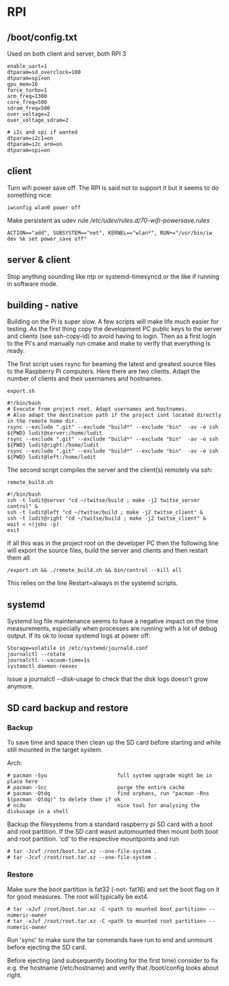 #  RPI

##  /boot/config.txt

Used on both client and server, both RPI 3

    enable_uart=1
    dtparam=sd_overclock=100
    dtparam=spi=on
    gpu_mem=16
    force_turbo=1
    arm_freq=1300
    core_freq=500
    sdram_freq=500
    over_voltage=2
    over_voltage_sdram=2
    
    # i2c and spi if wanted
    dtparam=i2c1=on
    dtparam=i2c_arm=on
    dtparam=spi=on


## client

Turn wifi power save off. The RPI is said not to support it but it seems to do something nice:

	iwconfig wlan0 power off

Make persistent as udev rule _/etc/udev/rules.d/70-wifi-powersave.rules_

    ACTION=="add", SUBSYSTEM=="net", KERNEL=="wlan*", RUN+="/usr/bin/iw dev %k set power_save off"

## server & client

Stop anything sounding like ntp or systemd-timesyncd or the like if running in software mode.

## building - native

Building on the Pi is super slow. A few scripts will make life much easier for testing. As the first thing copy the development PC public keys to the server and clients (see ssh-copy-id) to avoid having to login. Then as a first login to the Pi's and manually run cmake and make to verify that everything is ready.

The first script uses rsync for beaming the latest and greatest source files to the Raspberry Pi computers. Here there are two clients. Adapt the number of clients and their usernames and hostnames.

    export.sh

    #!/bin/bash
    # Execute from project root. Adapt usernames and hostnames. 
    # Also adapt the destination path if the project isnt located directly in the remote home dir.
    rsync --exclude ".git" --exclude "build*" --exclude "bin"  -av -e ssh ${PWD} ludit@server:/home/ludit
    rsync --exclude ".git" --exclude "build*" --exclude "bin"  -av -e ssh ${PWD} ludit@right:/home/ludit
    rsync --exclude ".git" --exclude "build*" --exclude "bin"  -av -e ssh ${PWD} ludit@left:/home/ludit

The second script compiles the server and the client(s) remotely via ssh:

    remote_build.sh

    #!/bin/bash
    ssh -t ludit@server "cd ~/twitse/build ; make -j2 twitse_server control" &
    ssh -t ludit@left "cd ~/twitse/build ; make -j2 twitse_client" &
    ssh -t ludit@right "cd ~/twitse/build ; make -j2 twitse_client" &
    wait < <(jobs -p)
    exit

If all this was in the project root on the developer PC then the following line will export the source files, build the server and clients and then restart them all:

    /export.sh && ./remote_build.sh && bin/control --kill all

This relies on the line Restart=always in the systemd scripts. 

## systemd

Systemd log file maintenance seems to have a negative impact on the time measurements, especially when processes are running with a lot of debug output. If its ok to loose systemd logs at power off:

    Storage=volatile in /etc/systemd/journald.conf
    journalctl --rotate
    journalctl --vacuum-time=1s
    systemctl daemon-reexec

Issue a journalctl --disk-usage to check that the disk logs doesn't grow anymore.

## SD card backup and restore

### Backup

To save time and space then clean up the SD card before starting and while still mounted in the target system.

Arch:

    # pacman -Syu                       full system upgrade might be in place here
    # pacman -Scc                       purge the entire cache
    # pacman -Qtdq                      find orphans, run "pacman -Rns $(pacman -Qtdq)" to delete them if ok
    # ncdu                              nice tool for analysing the diskusage in a shell


Backup the filesystems from a standard raspberry pi SD card with a boot and root partition. If the SD card wasnt automounted then mount both boot and root partition. 'cd' to the respective mountpoints and run 

    # tar -Jcvf /root/boot.tar.xz --one-file-system .
    # tar -Jcvf /root/root.tar.xz --one-file-system .

### Restore

Make sure the boot partition is fat32 (-not- fat16) and set the boot flag on it for good measures. The root will typically be ext4.

    # tar -xJvf /root/boot.tar.xz -C <path to mounted boot partition> --numeric-owner
    # tar -xJvf /root/root.tar.xz -C <path to mounted root partition> --numeric-owner

Run 'sync' to make sure the tar commands have run to end and unmount before ejecting the SD card.

Before ejecting (and subsequently booting for the first time) consider to fix e.g. the hostname (/etc/hostname) and verify that /boot/config looks about right.



